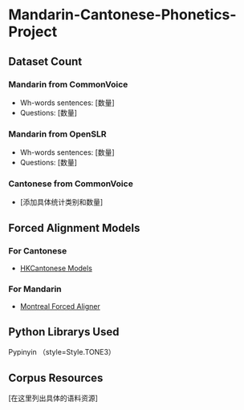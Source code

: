 # Mandarin-Cantonese-Phonetics-Project

## Dataset Count

### Mandarin from CommonVoice
- Wh-words sentences: [数量]
- Questions: [数量]

### Mandarin from OpenSLR
- Wh-words sentences: [数量]
- Questions: [数量]

### Cantonese from CommonVoice
- [添加具体统计类别和数量]

## Forced Alignment Models
### For Cantonese
- [HKCantonese Models](https://github.com/chenchenzi/HKCantonese_models)

### For Mandarin
- [Montreal Forced Aligner](https://montreal-forced-aligner.readthedocs.io/en/latest)

## Python Librarys Used
Pypinyin （style=Style.TONE3）

## Corpus Resources
[在这里列出具体的语料资源]
